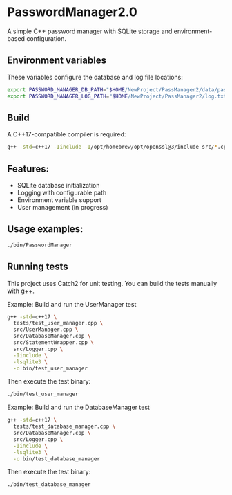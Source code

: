 # PasswordManager2.0

A simple C++ password manager with SQLite storage and environment-based configuration.


## Environment variables

These variables configure the database and log file locations:

```bash
export PASSWORD_MANAGER_DB_PATH="$HOME/NewProject/PassManager2/data/passdb.sqlite"
export PASSWORD_MANAGER_LOG_PATH="$HOME/NewProject/PassManager2/log.txt"
```


## Build

A C++17-compatible compiler is required:

```bash
g++ -std=c++17 -Iinclude -I/opt/homebrew/opt/openssl@3/include src/*.cpp -L/opt/homebrew/opt/openssl@3/lib -lssl -lcrypto -lsqlite3 -o bin/PasswordManager
```


## Features:

- SQLite database initialization
- Logging with configurable path
- Environment variable support
- User management (in progress)


## Usage examples:

```bash
./bin/PasswordManager
```


## Running tests

This project uses Catch2 for unit testing.
You can build the tests manually with g++.

Example: Build and run the UserManager test

```bash
g++ -std=c++17 \
  tests/test_user_manager.cpp \
  src/UserManager.cpp \
  src/DatabaseManager.cpp \
  src/StatementWrapper.cpp \
  src/Logger.cpp \
  -Iinclude \
  -lsqlite3 \
  -o bin/test_user_manager
```

Then execute the test binary:

```bash
./bin/test_user_manager
```


Example: Build and run the DatabaseManager test

```bash
g++ -std=c++17 \
  tests/test_database_manager.cpp \
  src/DatabaseManager.cpp \
  src/Logger.cpp \
  -Iinclude \
  -lsqlite3 \
  -o bin/test_database_manager
  ```

Then execute the test binary:

```bash
./bin/test_database_manager
```